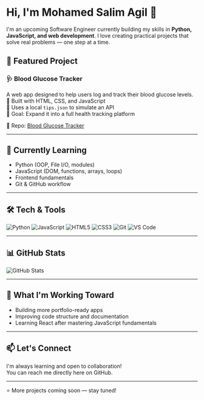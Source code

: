 # Hi, I'm Mohamed Salim Agil 👋

I'm an upcoming Software Engineer currently building my skills in **Python, JavaScript, and web development**. I love creating practical projects that solve real problems — one step at a time.

## 🚀 Featured Project
### 🩺 Blood Glucose Tracker
A web app designed to help users log and track their blood glucose levels.  
🔹 Built with HTML, CSS, and JavaScript  
🔹 Uses a local `tips.json` to simulate an API  
🔹 Goal: Expand it into a full health tracking platform

🔗 Repo: [Blood Glucose Tracker](https://github.com/mohamedsalimagil/Blood-Glucose-Tracker)

---

## 🌱 Currently Learning
- Python (OOP, File I/O, modules)
- JavaScript (DOM, functions, arrays, loops)
- Frontend fundamentals
- Git & GitHub workflow

---

## 🛠️ Tech & Tools
![Python](https://img.shields.io/badge/Python-3776AB?logo=python&logoColor=white)
![JavaScript](https://img.shields.io/badge/JavaScript-F7DF1E?logo=javascript&logoColor=black)
![HTML5](https://img.shields.io/badge/HTML5-E34F26?logo=html5&logoColor=white)
![CSS3](https://img.shields.io/badge/CSS3-1572B6?logo=css3&logoColor=white)
![Git](https://img.shields.io/badge/Git-F05032?logo=git&logoColor=white)
![VS Code](https://img.shields.io/badge/VS_Code-007ACC?logo=visualstudiocode&logoColor=white)

---

## 📊 GitHub Stats
![GitHub Stats](https://github-readme-stats.vercel.app/api?username=mohamedsalimagil&show_icons=true&theme=default)

---

## 📌 What I'm Working Toward
- Building more portfolio-ready apps
- Improving code structure and documentation
- Learning React after mastering JavaScript fundamentals

---

## 📫 Let's Connect
I'm always learning and open to collaboration!  
You can reach me directly here on GitHub.

---
⭐️ More projects coming soon — stay tuned!
